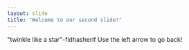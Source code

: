 ```yaml
---
layout: slide
title: "Welcome to our second slide!"
---
```

"twinkle like a star"-fidhasherif
Use the left arrow to go back!
